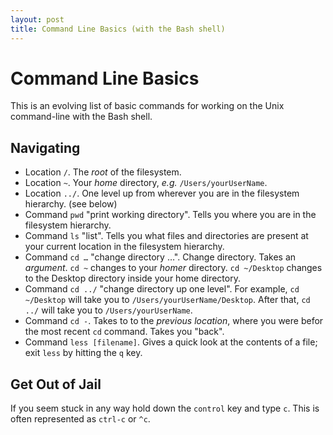 ```yaml
---
layout: post
title: Command Line Basics (with the Bash shell)
---
```


# Command Line Basics

This is an evolving list of basic commands for working on the Unix command-line with the Bash shell.

## Navigating

- Location `/`. The *root* of the filesystem.
- Location `~`. Your *home* directory, *e.g.* `/Users/yourUserName`.
- Location `../`. One level up from wherever you are in the filesystem hierarchy. (see below)
- Command `pwd` "print working directory". Tells you where you are in the filesystem hierarchy.
- Command `ls` "list". Tells you what files and directories are present at your current location in the filesystem hierarchy.
- Command `cd …` "change directory …". Change directory. Takes an *argument*. `cd ~` changes to your *homer* directory. `cd ~/Desktop` changes to the Desktop directory inside your home directory.
- Command `cd ../` "change directory up one level". For example, `cd ~/Desktop` will take you to `/Users/yourUserName/Desktop`. After that, `cd ../` will take you to `/Users/yourUserName`.
- Command `cd -`. Takes to to the *previous location*, where you were befor the most recent `cd` command. Takes you "back".
- Command `less [filename]`. Gives a quick look at the contents of a file; exit `less` by hitting the `q` key.

## Get Out of Jail

If you seem stuck in any way hold down the `control` key and type `c`. This is often represented as `ctrl-c` or `^c`. 